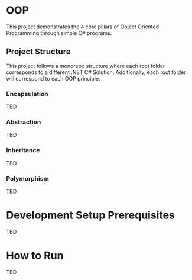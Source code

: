 # OOP
This project demonstrates the 4 core pillars of Object Oriented Programming through simple C# programs.

## Project Structure
This project follows a monorepo structure where each root folder corresponds to a different .NET C# Solution. Additionally, each root folder will correspond to each OOP principle. 

### Encapsulation
TBD

### Abstraction
TBD

### Inheritance
TBD

### Polymorphism
TBD

# Development Setup Prerequisites
TBD

# How to Run
TBD
